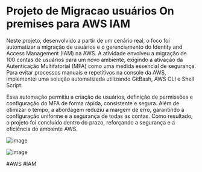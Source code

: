 # Projeto de Migracao usuários On premises para AWS IAM
Neste projeto, desenvolvido a partir de um cenário real, o foco foi automatizar a migração de usuários e o gerenciamento do Identity and Access Management (IAM) na AWS. A atividade envolveu a migração de 100 contas de usuários para um novo ambiente, exigindo a ativação da Autenticação Multifatorial (MFA) como uma medida essencial de segurança. Para evitar processos manuais e repetitivos na console da AWS, implementei uma solução automatizada utilizando GitBash, AWS CLI e Shell Script.

Essa automação permitiu a criação de usuários, definição de permissões e configuração do MFA de forma rápida, consistente e segura. Além de otimizar o tempo, a abordagem reduziu a margem de erro, garantindo a configuração uniforme e a segurança de todas as contas. Como resultado, o projeto foi concluído dentro do prazo, reforçando a segurança e a eficiência do ambiente AWS.

![image](https://github.com/user-attachments/assets/e7bc416d-f7d3-460c-87a3-aecec4cecfc1)

![image](https://github.com/user-attachments/assets/ab82a994-0122-4c88-9a17-43f331802f02)

#AWS #IAM
